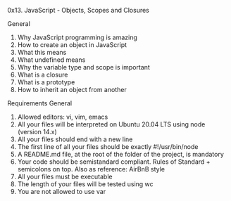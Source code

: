 0x13. JavaScript - Objects, Scopes and Closures

General
1. Why JavaScript programming is amazing
2. How to create an object in JavaScript
3. What this means
4. What undefined means
5. Why the variable type and scope is important
6. What is a closure
7. What is a prototype
8. How to inherit an object from another

Requirements
General
1. Allowed editors: vi, vim, emacs
2. All your files will be interpreted on Ubuntu 20.04 LTS using node (version 14.x)
3. All your files should end with a new line
4. The first line of all your files should be exactly #!/usr/bin/node
5. A README.md file, at the root of the folder of the project, is mandatory
6. Your code should be semistandard compliant. Rules of Standard + semicolons on top. Also as reference: AirBnB style
7. All your files must be executable
8. The length of your files will be tested using wc
9. You are not allowed to use var
